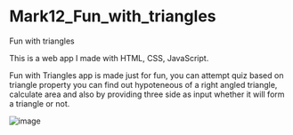 # Mark12_Fun_with_triangles
Fun with triangles

This is a web app I made with HTML, CSS, JavaScript.

Fun with Triangles app is made just for fun, you can attempt quiz based on triangle property you can find out hypoteneous of a right angled triangle, calculate area and also by providing three side as input whether it will form a triangle or not.


![image](https://user-images.githubusercontent.com/108724393/193406406-e9108a5e-3da7-4420-9b69-e23d4c8ceed4.png)
